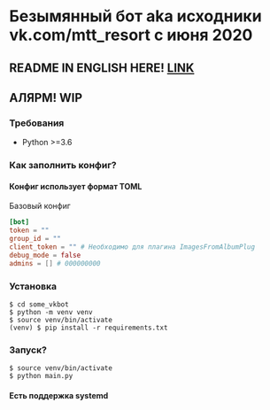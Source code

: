 
# Безымянный бот aka исходники vk.com/mtt_resort с июня 2020 
## README IN ENGLISH HERE! [LINK](README_EN.md)
## АЛЯРМ! WIP

### Требования
* Python >=3.6
### Как заполнить конфиг?
#### Конфиг использует формат TOML
Базовый конфиг

```toml
[bot]
token = ""
group_id = ""
client_token = "" # Необходимо для плагина ImagesFromAlbumPlug
debug_mode = false
admins = [] # 000000000

```

### Установка
```shell script
$ cd some_vkbot
$ python -m venv venv
$ source venv/bin/activate
(venv) $ pip install -r requirements.txt

```

### Запуск?
```shell script
$ source venv/bin/activate
$ python main.py
```
#### Есть поддержка systemd
### 
